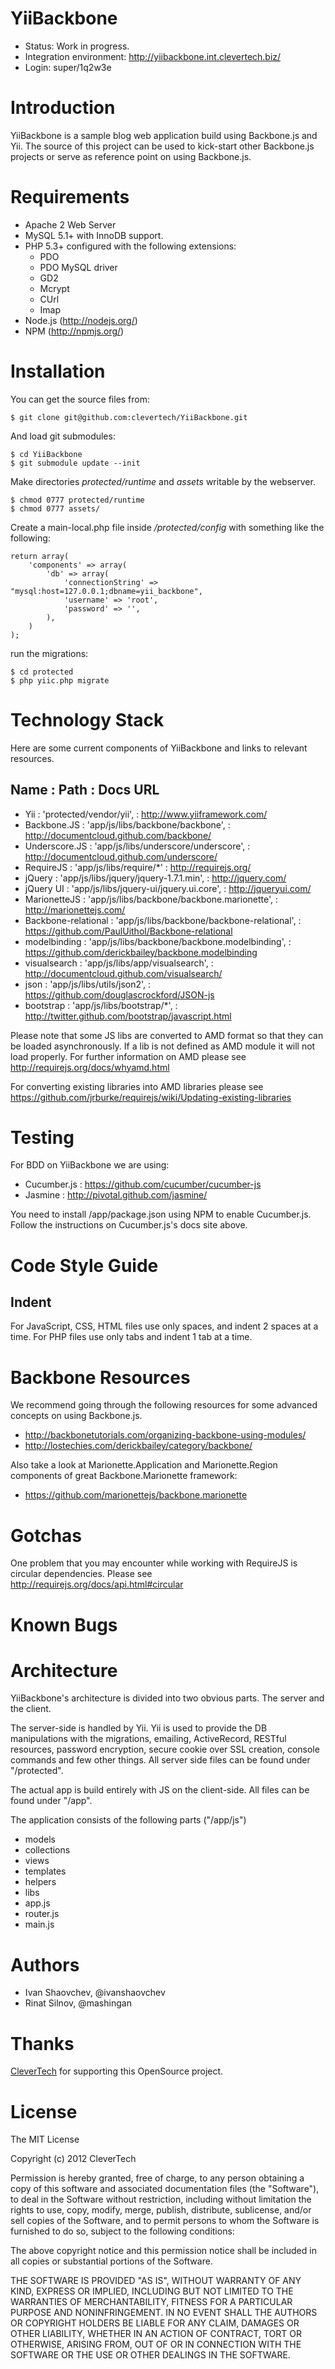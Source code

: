 YiiBackbone
===========

- Status: Work in progress.
- Integration environment: http://yiibackbone.int.clevertech.biz/
- Login: super/1q2w3e

Introduction
============

YiiBackbone is a sample blog web application build using Backbone.js and Yii.
The source of this project can be used to kick-start other Backbone.js projects
or serve as reference point on using Backbone.js.

Requirements
============

- Apache 2 Web Server
- MySQL 5.1+ with InnoDB support.
- PHP 5.3+ configured with the following extensions:
  - PDO
  - PDO MySQL driver
  - GD2
  - Mcrypt
  - CUrl
  - Imap
- Node.js (http://nodejs.org/)
- NPM (http://npmjs.org/)

Installation
============

You can get the source files from:

    $ git clone git@github.com:clevertech/YiiBackbone.git

And load git submodules:

    $ cd YiiBackbone
    $ git submodule update --init

Make directories _protected/runtime_ and _assets_ writable by the webserver.

    $ chmod 0777 protected/runtime
    $ chmod 0777 assets/

Create a main-local.php file inside
*/protected/config* with something like the following:

    return array(
        'components' => array(
            'db' => array(
                'connectionString' => "mysql:host=127.0.0.1;dbname=yii_backbone",
                'username' => 'root',
                'password' => '',
            ),
        )
    );


run the migrations:

    $ cd protected
    $ php yiic.php migrate

Technology Stack
================

Here are some current components of YiiBackbone and links to relevant resources.

Name :                    Path :                                           Docs URL
-------------------------------------------------------------------------------------------------------
- Yii                  : 'protected/vendor/yii',                         : http://www.yiiframework.com/
- Backbone.JS          : 'app/js/libs/backbone/backbone',                : http://documentcloud.github.com/backbone/
- Underscore.JS        : 'app/js/libs/underscore/underscore',            : http://documentcloud.github.com/underscore/
- RequireJS            : 'app/js/libs/require/*'                         : http://requirejs.org/
- jQuery               : 'app/js/libs/jquery/jquery-1.7.1.min',          : http://jquery.com/
- jQuery UI            : 'app/js/libs/jquery-ui/jquery.ui.core',         : http://jqueryui.com/
- MarionetteJS         : 'app/js/libs/backbone/backbone.marionette',     : http://marionettejs.com/
- Backbone-relational  : 'app/js/libs/backbone/backbone-relational',     : https://github.com/PaulUithol/Backbone-relational
- modelbinding         : 'app/js/libs/backbone/backbone.modelbinding',   : https://github.com/derickbailey/backbone.modelbinding
- visualsearch         : 'app/js/libs/app/visualsearch',                 : http://documentcloud.github.com/visualsearch/
- json                 : 'app/js/libs/utils/json2',                      : https://github.com/douglascrockford/JSON-js
- bootstrap            : 'app/js/libs/bootstrap/*',                      : http://twitter.github.com/bootstrap/javascript.html

Please note that some JS libs are converted to AMD format so that they can be
loaded asynchronously. If a lib is not defined as AMD module it will not load
properly. For further information on AMD please see http://requirejs.org/docs/whyamd.html

For converting existing libraries into AMD libraries please see
https://github.com/jrburke/requirejs/wiki/Updating-existing-libraries

Testing
=======

For BDD on YiiBackbone we are using:

- Cucumber.js : https://github.com/cucumber/cucumber-js
- Jasmine     : http://pivotal.github.com/jasmine/

You need to install /app/package.json using NPM to enable Cucumber.js. Follow
the instructions on Cucumber.js's docs site above.

Code Style Guide
================

Indent
------

For JavaScript, CSS, HTML files use only spaces, and indent 2 spaces at a time.
For PHP files use only tabs and indent 1 tab at a time.

Backbone Resources
==================

We recommend going through the following resources for some advanced concepts on
using Backbone.js.

- http://backbonetutorials.com/organizing-backbone-using-modules/
- http://lostechies.com/derickbailey/category/backbone/

Also take a look at Marionette.Application and Marionette.Region components
of great Backbone.Marionette framework:

- https://github.com/marionettejs/backbone.marionette

Gotchas
=======

One problem that you may encounter while working with RequireJS is circular
dependencies. Please see http://requirejs.org/docs/api.html#circular

Known Bugs
==========

Architecture
============

YiiBackbone's architecture is divided into two obvious parts. The server and
the client.

The server-side is handled by Yii. Yii is used to provide the DB manipulations
with the migrations, emailing, ActiveRecord, RESTful resources, password
encryption, secure cookie over SSL creation, console commands and few other
things. All server side files can be found under "/protected".

The actual app is build entirely with JS on the client-side. All files can be
found under "/app".

The application consists of the following parts ("/app/js")

- models
- collections
- views
- templates
- helpers
- libs
- app.js
- router.js
- main.js

Authors
=======
- Ivan Shaovchev, @ivanshaovchev
- Rinat Silnov, @mashingan

Thanks
======
[CleverTech](http://www.clevertech.biz) for supporting this OpenSource project.

License
=======

The MIT License

Copyright (c) 2012 CleverTech

Permission is hereby granted, free of charge, to any person obtaining a copy of
this software and associated documentation files (the "Software"), to deal in
the Software without restriction, including without limitation the rights to
use, copy, modify, merge, publish, distribute, sublicense, and/or sell copies
of the Software, and to permit persons to whom the Software is furnished to do
so, subject to the following conditions:

The above copyright notice and this permission notice shall be included in all
copies or substantial portions of the Software.

THE SOFTWARE IS PROVIDED "AS IS", WITHOUT WARRANTY OF ANY KIND, EXPRESS OR
IMPLIED, INCLUDING BUT NOT LIMITED TO THE WARRANTIES OF MERCHANTABILITY,
FITNESS FOR A PARTICULAR PURPOSE AND NONINFRINGEMENT. IN NO EVENT SHALL THE
AUTHORS OR COPYRIGHT HOLDERS BE LIABLE FOR ANY CLAIM, DAMAGES OR OTHER
LIABILITY, WHETHER IN AN ACTION OF CONTRACT, TORT OR OTHERWISE, ARISING FROM,
OUT OF OR IN CONNECTION WITH THE SOFTWARE OR THE USE OR OTHER DEALINGS IN THE
SOFTWARE.
